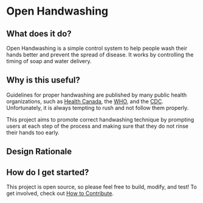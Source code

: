 # Open Handwashing

## What does it do?

Open Handwashing is a simple control system to help people wash their hands better and prevent the spread of disease. It works by controlling the timing of soap and water delivery.

## Why is this useful?

Guidelines for proper handwashing are published by many public health organizations, such as [Health Canada](https://www.canada.ca/en/health-canada/services/healthy-living/your-health/diseases/benefits-hand-washing.html), the [WHO](https://www.who.int/gpsc/clean_hands_protection/en/), and the [CDC](https://www.cdc.gov/handwashing/when-how-handwashing.html). Unfortunately, it is always tempting to rush and not follow them properly.

This project aims to promote correct handwashing technique by prompting users at each step of the process and making sure that they do not rinse their hands too early.

## Design Rationale


## How do I get started?

This project is open source, so please feel free to build, modify, and test! To get involved, check out [How to Contribute](CONTRIBUTING.md).
